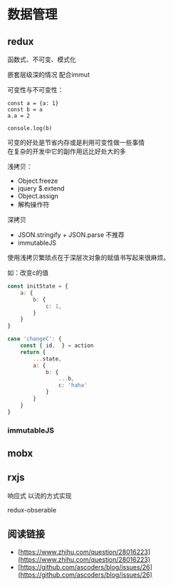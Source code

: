 # 数据管理

## redux

函数式、不可变、模式化

嵌套层级深的情况 配合immut

可变性与不可变性：

```
const a = {a: 1}
const b = a
a.a = 2

console.log(b)
```

可变的好处是节省内存或是利用可变性做一些事情  
在复杂的开发中它的副作用远比好处大的多

浅拷贝：

- Object.freeze
- jquery $.extend
- Object.assign
- 解构操作符

深拷贝

- JSON.stringify + JSON.parse 不推荐
- immutableJS

使用浅拷贝繁琐点在于深层次对象的赋值书写起来很麻烦。

如：改变c的值

``` javaScript
const initState = {
    a: {
        b: {
            c: 1,
        }
    }
}

case 'changeC': {
    const { id,  } = action
    return {
        ...state,
        a: {
            b: {
                ...b,
                c: 'haha'
            }
        }
    }
}

```

### immutableJS

## mobx


## rxjs

响应式 以流的方式实现

redux-obserable



## 阅读链接

- [https://www.zhihu.com/question/28016223](https://www.zhihu.com/question/28016223)
- [https://github.com/ascoders/blog/issues/26](https://github.com/ascoders/blog/issues/26)